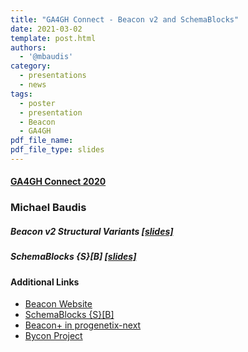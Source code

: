 ```yaml
---
title: "GA4GH Connect - Beacon v2 and SchemaBlocks"
date: 2021-03-02
template: post.html 
authors:
  - '@mbaudis'
category:
  - presentations
  - news
tags:
  - poster
  - presentation
  - Beacon
  - GA4GH
pdf_file_name:
pdf_file_type: slides
---
```



#### [GA4GH Connect 2020](https://broadinstitute.swoogo.com/ga4gh-connect-2021/?i=sNK7RoeeqhyJE1ueSnn5lz4F9RRfnnIU)
### Michael Baudis

##### Beacon v2 Structural Variants [[slides]](http://info.baudisgroup.org/pdf/2021-03-02___Michael-Baudis__Beacon-structural-variants-queries.pdf)

##### SchemaBlocks {S}[B] [[slides]](http://info.baudisgroup.org/pdf/2021-03-04___Michael-Baudis__SchemaBocks__GA4GH-Connect-2021-slides.pdf)

<!--more-->

#### Additional Links

* [Beacon Website](http://beacon-project.io)
* [SchemaBlocks {S}[B]](https://schemablocks.org)
* [Beacon+ in progenetix-next](https://progenetix.org/beaconplus-instances/beaconplus/)
* [Bycon Project](https://github.com/progenetix/bycon)
